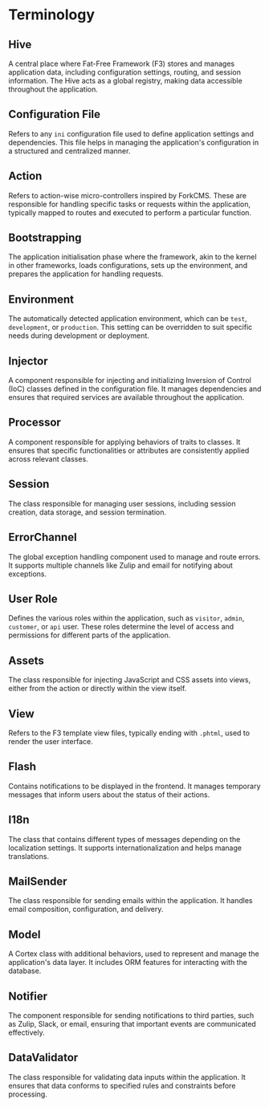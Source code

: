 # Terminology

<!-- toc -->

## Hive

A central place where Fat-Free Framework (F3) stores and manages application data, including configuration settings,
routing, and session information. The Hive acts as a global registry, making data accessible throughout the application.

## Configuration File

Refers to any `ini` configuration file used to define application settings and dependencies. This file helps in managing
the application's configuration in a structured and centralized manner.

## Action

Refers to action-wise micro-controllers inspired by ForkCMS. These are responsible for handling specific tasks or
requests within the application, typically mapped to routes and executed to perform a particular function.

## Bootstrapping

The application initialisation phase where the framework, akin to the kernel in other frameworks, loads configurations,
sets up the environment, and prepares the application for handling requests.

## Environment

The automatically detected application environment, which can be `test`, `development`, or `production`. This setting
can be overridden to suit specific needs during development or deployment.

## Injector

A component responsible for injecting and initializing Inversion of Control (IoC) classes defined in the configuration
file. It manages dependencies and ensures that required services are available throughout the application.

## Processor

A component responsible for applying behaviors of traits to classes. It ensures that specific functionalities or
attributes are consistently applied across relevant classes.

## Session

The class responsible for managing user sessions, including session creation, data storage, and session termination.

## ErrorChannel

The global exception handling component used to manage and route errors. It supports multiple channels like Zulip and
email for notifying about exceptions.

## User Role

Defines the various roles within the application, such as `visitor`, `admin`, `customer`, or `api` user. These roles
determine the level of access and permissions for different parts of the application.

## Assets

The class responsible for injecting JavaScript and CSS assets into views, either from the action or directly within the
view itself.

## View

Refers to the F3 template view files, typically ending with `.phtml`, used to render the user interface.

## Flash

Contains notifications to be displayed in the frontend. It manages temporary messages that inform users about the status
of their actions.

## I18n

The class that contains different types of messages depending on the localization settings. It supports
internationalization and helps manage translations.

## MailSender

The class responsible for sending emails within the application. It handles email composition, configuration, and
delivery.

## Model

A Cortex class with additional behaviors, used to represent and manage the application's data layer. It includes ORM
features for interacting with the database.

## Notifier

The component responsible for sending notifications to third parties, such as Zulip, Slack, or email, ensuring that
important events are communicated effectively.

## DataValidator

The class responsible for validating data inputs within the application. It ensures that data conforms to specified
rules and constraints before processing.
